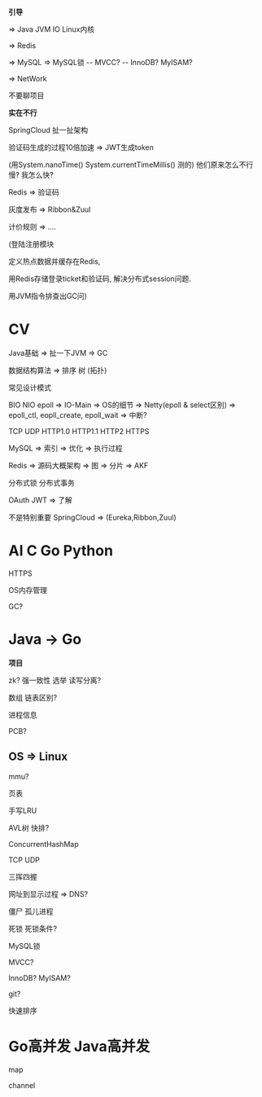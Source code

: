 **引导** 

=> Java JVM IO Linux内核





=> Redis

=> MySQL => MySQL锁 -- MVCC? -- InnoDB? MyISAM?

=> NetWork

不要聊项目

**实在不行**



SpringCloud 扯一扯架构

验证码生成的过程10倍加速 => JWT生成token

(用System.nanoTime()   System.currentTimeMillis() 测的) 他们原来怎么不行 慢? 我怎么快?

Redis => 验证码 

灰度发布 => Ribbon&Zuul

计价规则 => ....



(登陆注册模块

定义热点数据并缓存在Redis, 

用Redis存储登录ticket和验证码, 解决分布式session问题.

用JVM指令排查出GC问)

# CV

Java基础 => 扯一下JVM => GC

数据结构算法 => 排序 树 (拓扑)

常见设计模式

BIO NIO epoll => IO-Main => OS的细节 => Netty(epoll & select区别) => epoll_ctl, eopll_create, epoll_wait => 中断?

TCP UDP HTTP1.0 HTTP1.1 HTTP2 HTTPS

MySQL => 索引 => 优化 => 执行过程

Redis => 源码大概架构 => 图 => 分片 => AKF

分布式锁 分布式事务



OAuth JWT => 了解

不是特别重要 SpringCloud => (Eureka,Ribbon,Zuul)



# AI C Go Python

HTTPS

OS内存管理

GC?



# Java -> Go

**项目**

zk? 强一致性 选举 读写分离?

数组 链表区别?

进程信息

PCB?

## OS => Linux

mmu?

页表





手写LRU

AVL树 快排?

ConcurrentHashMap

TCP UDP

三挥四握

网址到显示过程 => DNS?

僵尸 孤儿进程

死锁 死锁条件?

MySQL锁

MVCC?

InnoDB? MyISAM?

git?

快速排序





# Go高并发 Java高并发

map

channel





